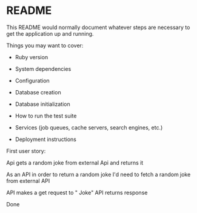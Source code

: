# README

This README would normally document whatever steps are necessary to get the
application up and running.

Things you may want to cover:

* Ruby version

* System dependencies

* Configuration

* Database creation

* Database initialization

* How to run the test suite

* Services (job queues, cache servers, search engines, etc.)

* Deployment instructions

First user story:

Api gets a random joke from external Api and returns it 

As an API
in order to return a random joke
I'd need to fetch a random joke from external API

API makes a get request to " Joke"
API returns response

Done

